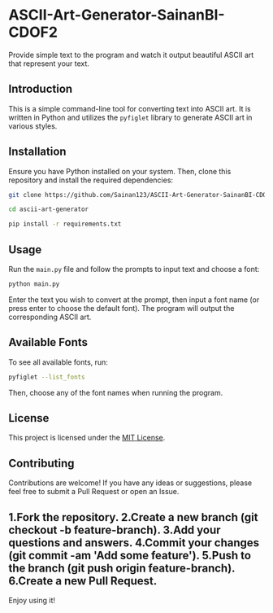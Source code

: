 # ASCII-Art-Generator-SainanBI-CDOF2
Provide simple text to the program and watch it output beautiful ASCII art that represent your text.


## Introduction
This is a simple command-line tool for converting text into ASCII art. It is written in Python and utilizes the `pyfiglet` library to generate ASCII art in various styles.

## Installation

Ensure you have Python installed on your system. Then, clone this repository and install the required dependencies:

```bash
git clone https://github.com/Sainan123/ASCII-Art-Generator-SainanBI-CDOF2.git
```
```bash
cd ascii-art-generator
 ```
```bash
pip install -r requirements.txt
 ```

## Usage

Run the `main.py` file and follow the prompts to input text and choose a font:

```bash
python main.py
 ```
Enter the text you wish to convert at the prompt, then input a font name (or press enter to choose the default font). The program will output the corresponding ASCII art.

## Available Fonts

To see all available fonts, run:
```bash
pyfiglet --list_fonts
 ```

Then, choose any of the font names when running the program.

## License

This project is licensed under the [MIT License](LICENSE).

## Contributing

Contributions are welcome! If you have any ideas or suggestions, please feel free to submit a Pull Request or open an Issue.

 1.Fork the repository.
 2.Create a new branch (git checkout -b feature-branch).
 3.Add your questions and answers.
 4.Commit your changes (git commit -am 'Add some feature').
 5.Push to the branch (git push origin feature-branch).
 6.Create a new Pull Request.
---

Enjoy using it!



